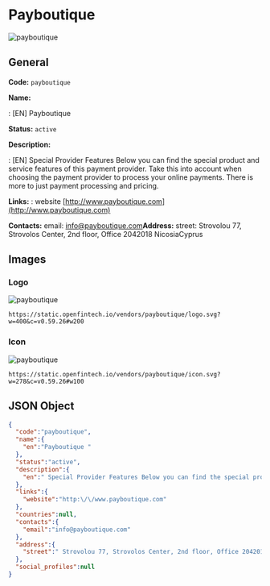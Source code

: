 
# Payboutique  
![payboutique](https://static.openfintech.io/vendors/payboutique/logo.svg?w=400&c=v0.59.26#w200)  

## General 
 
**Code:** `payboutique` 
 
**Name:** 
 
:	[EN] Payboutique  
 
**Status:** `active` 
 
**Description:** 
 
: [EN]  Special Provider Features Below you can find the special product and service features of this payment provider. Take this into account when choosing the payment provider to process your online payments. There is more to just payment processing and pricing.  
 
**Links:** 
: website [http://www.payboutique.com](http://www.payboutique.com) 
 
**Contacts:** 
email: info@payboutique.com**Address:** 
street:  Strovolou 77, Strovolos Center, 2nd floor, Office 2042018 NicosiaCyprus  

## Images 

### Logo 
 
![payboutique](https://static.openfintech.io/vendors/payboutique/logo.svg?w=400&c=v0.59.26#w200)  

```
https://static.openfintech.io/vendors/payboutique/logo.svg?w=400&c=v0.59.26#w200
```  

### Icon 
 
![payboutique](https://static.openfintech.io/vendors/payboutique/icon.svg?w=278&c=v0.59.26#w100)  

```
https://static.openfintech.io/vendors/payboutique/icon.svg?w=278&c=v0.59.26#w100
```  

## JSON Object 

```json
{
  "code":"payboutique",
  "name":{
    "en":"Payboutique "
  },
  "status":"active",
  "description":{
    "en":" Special Provider Features Below you can find the special product and service\u00a0features of this payment provider. Take this into account when choosing the payment provider to process your online payments. There is more to just payment processing and pricing. "
  },
  "links":{
    "website":"http:\/\/www.payboutique.com"
  },
  "countries":null,
  "contacts":{
    "email":"info@payboutique.com"
  },
  "address":{
    "street":" Strovolou 77, Strovolos Center, 2nd floor, Office 2042018 NicosiaCyprus "
  },
  "social_profiles":null
}
```  
